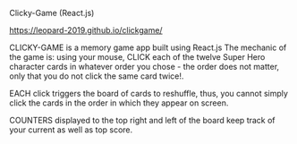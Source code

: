 
Clicky-Game (React.js)

https://leopard-2019.github.io/clickgame/


CLICKY-GAME is a memory game app built using React.js The mechanic of the game is: using your mouse, CLICK each of the twelve Super Hero character cards in whatever order you chose - the order does not matter, only that you do not click the same card twice!.

EACH click triggers the board of cards to reshuffle, thus, you cannot simply click the cards in the order in which they appear on screen.

COUNTERS displayed to the top right and left of the board keep track of your current as well as top score.

